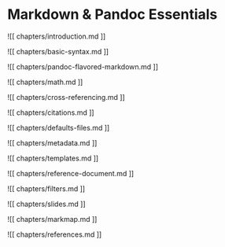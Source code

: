 # Markdown & Pandoc Essentials

![[ chapters/introduction.md ]]

<!-- ![[ chapters/markdown-cheat-sheet.md ]] -->

![[ chapters/basic-syntax.md ]]

<!-- ![[ chapters/extended-syntax.md ]] -->

![[ chapters/pandoc-flavored-markdown.md ]]

![[ chapters/math.md ]]

![[ chapters/cross-referencing.md ]]

![[ chapters/citations.md ]]

![[ chapters/defaults-files.md ]]

![[ chapters/metadata.md ]]

![[ chapters/templates.md ]]

![[ chapters/reference-document.md ]]

![[ chapters/filters.md ]]

![[ chapters/slides.md ]]

![[ chapters/markmap.md ]]

![[ chapters/references.md ]]
